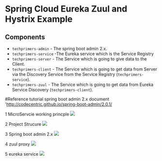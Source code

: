 # Spring Cloud  Eureka Zuul and Hystrix Example

## Components
- `techprimers-admin` -  The spring boot admin 2.x.
- `techprimers-service` -The Eureka service which is the Service Registry
- `techprimers-server` - The Service which is going to give data to the Client.
- `techprimers-client` - The Service which is going to get data from Server via the Discovery Service from the Service Registry (`techprimers-service`).
- `techprimers-zuul` - The Service which is going to get data from Eureka Service  Discovery (`techprimers-client`).  

#Reference tutorial spring boot admin 2.x  document  'http://codecentric.github.io/spring-boot-admin/2.0.1/


1  MicroServcie working princple 
<img src="https://github.com/DaqingFeng/spring-colud-zuul-eureka-sample/blob/master/picture/Java-microservices.jpg">




2  Project Strucure
<img  src="https://github.com/DaqingFeng/spring-colud-zuul-eureka-sample/blob/master/picture/projectStructure.png" />




3 Spring boot admin 2.x 
<img  src="https://raw.githubusercontent.com/DaqingFeng/spring-cloud-zuul-eureka-sample/master/picture/metric.png" >





 
 
4  zuul proxy
<img  src="https://raw.githubusercontent.com/DaqingFeng/spring-colud-zuul-eureka-sample/master/picture/zuulproxy.png" />





5  eureka service 
<img  src="https://raw.githubusercontent.com/DaqingFeng/spring-colud-zuul-eureka-sample/master/picture/eureka.png" />

